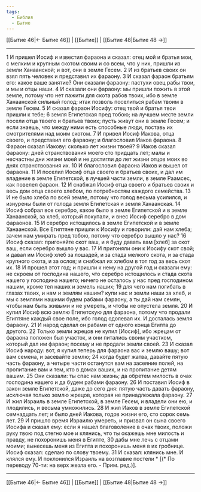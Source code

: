 ```yaml
---
tags:
  - Библия
  - Бытие
---
```

[[Бытие 46|← Бытие 46]] | [[Бытие]] | [[Бытие 48|Бытие 48 →]]

---
1 И пришел Иосиф и известил фараона и сказал: отец мой и братья мои, с мелким и крупным скотом своим и со всем, что у них, пришли из земли Ханаанской; и вот, они в земле Гесем.
2 И из братьев своих он взял пять человек и представил их фараону.
3 И сказал фараон братьям его: какое ваше занятие? Они сказали фараону: пастухи овец рабы твои, и мы и отцы наши.
4 И сказали они фараону: мы пришли пожить в этой земле, потому что нет пажити для скота рабов твоих, ибо в земле Ханаанской сильный голод; итак позволь поселиться рабам твоим в земле Гесем.
5 И сказал фараон Иосифу: отец твой и братья твои пришли к тебе;
6 земля Египетская пред тобою; на лучшем месте земли посели отца твоего и братьев твоих; пусть живут они в земле Гесем; и если знаешь, что между ними есть способные люди, поставь их смотрителями над моим скотом.
7 И привел Иосиф Иакова, отца своего, и представил его фараону; и благословил Иаков фараона.
8 Фараон сказал Иакову: сколько лет жизни твоей?
9 Иаков сказал фараону: дней странствования моего сто тридцать лет; малы и несчастны дни жизни моей и не достигли до лет жизни отцов моих во днях странствования их.
10 И благословил фараона Иаков и вышел от фараона.
11 И поселил Иосиф отца своего и братьев своих, и дал им владение в земле Египетской, в лучшей части земли, в земле Раамсес, как повелел фараон.
12 И снабжал Иосиф отца своего и братьев своих и весь дом отца своего хлебом, по потребностям каждого семейства.
13 И не было хлеба по всей земле, потому что голод весьма усилился, и изнурены были от голода земля Египетская и земля Ханаанская.
14 Иосиф собрал все серебро, какое было в земле Египетской и в земле Ханаанской, за хлеб, который покупали, и внес Иосиф серебро в дом фараонов.
15 И серебро истощилось в земле Египетской и в земле Ханаанской. Все Египтяне пришли к Иосифу и говорили: дай нам хлеба; зачем нам умирать пред тобою, потому что серебро вышло у нас?
16 Иосиф сказал: пригоняйте скот ваш, и я буду давать вам [хлеб] за скот ваш, если серебро вышло у вас.
17 И пригоняли они к Иосифу скот свой; и давал им Иосиф хлеб за лошадей, и за стада мелкого скота, и за стада крупного скота, и за ослов; и снабжал их хлебом в тот год за весь скот их.
18 И прошел этот год; и пришли к нему на другой год и сказали ему: не скроем от господина нашего, что серебро истощилось и стада скота нашего у господина нашего; ничего не осталось у нас пред господином нашим, кроме тел наших и земель наших;
19 для чего нам погибать в глазах твоих, и нам и землям нашим? купи нас и земли наши за хлеб, и мы с землями нашими будем рабами фараону, а ты дай нам семян, чтобы нам быть живыми и не умереть, и чтобы не опустела земля.
20 И купил Иосиф всю землю Египетскую для фараона, потому что продали Египтяне каждый свое поле, ибо голод одолевал их. И досталась земля фараону.
21 И народ сделал он рабами от одного конца Египта до другого.
22 Только земли жрецов не купил [Иосиф], ибо жрецам от фараона положен был участок, и они питались своим участком, который дал им фараон; посему и не продали земли своей.
23 И сказал Иосиф народу: вот, я купил теперь для фараона вас и землю вашу; вот вам семена, и засевайте землю;
24 когда будет жатва, давайте пятую часть фараону, а четыре части останутся вам на засеяние полей, на пропитание вам и тем, кто в домах ваших, и на пропитание детям вашим.
25 Они сказали: ты спас нам жизнь; да обретем милость в очах господина нашего и да будем рабами фараону.
26 И поставил Иосиф в закон земле Египетской, даже до сего дня: пятую часть давать фараону, исключая только землю жрецов, которая не принадлежала фараону.
27 И жил Израиль в земле Египетской, в земле Гесем, и владели они ею, и плодились, и весьма умножились.
28 И жил Иаков в земле Египетской семнадцать лет; и было дней Иакова, годов жизни его, сто сорок семь лет.
29 И пришло время Израилю умереть, и призвал он сына своего Иосифа и сказал ему: если я нашел благоволение в очах твоих, положи руку твою под стегно мое и клянись, что ты окажешь мне милость и правду, не похоронишь меня в Египте,
30 дабы мне лечь с отцами моими; вынесешь меня из Египта и похоронишь меня в их гробнице. Иосиф сказал: сделаю по слову твоему.
31 И сказал: клянись мне. И клялся ему. И поклонился Израиль на возглавие постели * [(* По переводу 70-ти: на верх жезла его. - Прим. ред.)].

---
[[Бытие 46|← Бытие 46]] | [[Бытие]] | [[Бытие 48|Бытие 48 →]]